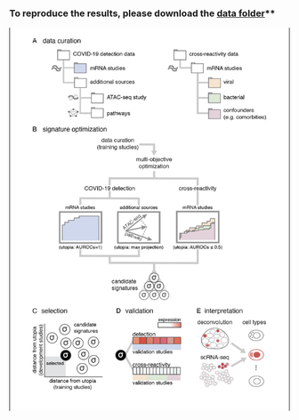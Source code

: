 ### To reproduce the results, please download the [data folder](https://drive.google.com/drive/folders/12PZSFPunb4eaXMv4GET8LAVDL2uewFIC?usp=sharing)**

![alt text](https://github.com/bioinfo00/COVID19_signature_project/blob/master/images/method_overview.png?raw=true)
